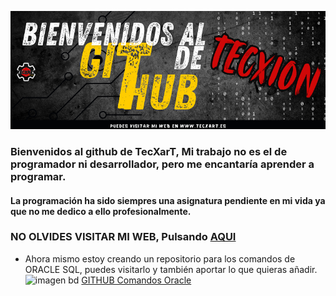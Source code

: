 ![](./Media/githubhomme.png)

### Bienvenidos al github de TecXarT, Mi trabajo no es el de programador ni desarrollador, pero me encantaría aprender a programar.

#### La programación ha sido siempres una asignatura pendiente en mi vida ya que no me dedico a ello profesionalmente.

### NO OLVIDES VISITAR MI WEB, Pulsando [AQUI](https://www.tecxart.es)


 - Ahora mismo estoy creando un repositorio para los comandos de ORACLE SQL, puedes visitarlo y también aportar lo que quieras añadir.
   ![imagen bd](/../../Media_BD/COMANDOS.gif)
   [GITHUB Comandos Oracle](https://github.com/tecxion/Bases-de-datos-Oracle)


<!--
**tecxion/TecXion** is a ✨ _special_ ✨ repository because its `README.md` (this file) appears on your GitHub profile.

Here are some ideas to get you started:

- 🔭 I’m currently working on ...
- 🌱 I’m currently learning ...
- 👯 I’m looking to collaborate on ...
- 🤔 I’m looking for help with ...
- 💬 Ask me about ...
- 📫 How to reach me: ...
- 😄 Pronouns: ...
- ⚡ Fun fact: ...
-->
